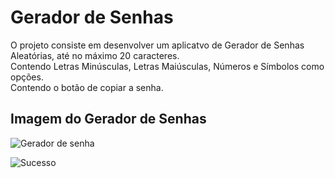 # Gerador de Senhas
O projeto consiste em desenvolver um aplicatvo de Gerador de Senhas Aleatórias, até no máximo 20 caracteres.<br>
Contendo Letras Minúsculas, Letras Maiúsculas, Números e Símbolos como opções.<br>
Contendo o botão de copiar a senha.

## Imagem do Gerador de Senhas

![Gerador de senha](https://github.com/GustavoSchiavinato/Gerador_de_Senhas/blob/main/Gerador%20de%20Senha.jpg)


![Sucesso](https://github.com/GustavoSchiavinato/Gerador_de_Senhas/blob/main/Sucesso.jpg)
